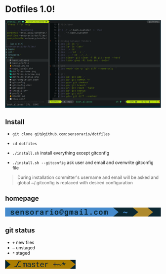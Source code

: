 Dotfiles 1.0!
=============

![dotfiles](dotfiles-preview.png)

Install
-------

 - `git clone git@github.com:sensorario/dotfiles`
 - `cd dotfiles`

 - `./install.sh`
   install everything except gitconfig

 - `./install.sh --gitconfig`
   ask user and email and overwrite gitconfig file

> During installation committer's username and email will be asked and global
> ~/.gitconfig is replaced with desired configuration

homepage
--------

![home](dotfiles-home.png)

git status
----------

 - `+` new files
 - `~` unstaged
 - `*` staged

![repository folder](dotfiles-status.png)
